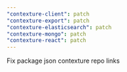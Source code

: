```yaml
---
"contexture-client": patch
"contexture-export": patch
"contexture-elasticsearch": patch
"contexture-mongo": patch
"contexture-react": patch
---
```


Fix package json contexture repo links
